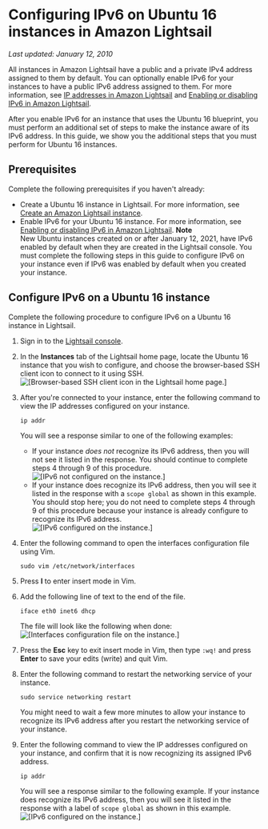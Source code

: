 # Configuring IPv6 on Ubuntu 16 instances in Amazon Lightsail<a name="amazon-lightsail-configure-ipv6-on-ubuntu-16"></a>

 *Last updated: January 12, 2010* 

All instances in Amazon Lightsail have a public and a private IPv4 address assigned to them by default\. You can optionally enable IPv6 for your instances to have a public IPv6 address assigned to them\. For more information, see [IP addresses in Amazon Lightsail](understanding-public-ip-and-private-ip-addresses-in-amazon-lightsail.md) and [Enabling or disabling IPv6 in Amazon Lightsail](amazon-lightsail-enable-disable-ipv6.md)\.

After you enable IPv6 for an instance that uses the Ubuntu 16 blueprint, you must perform an additional set of steps to make the instance aware of its IPv6 address\. In this guide, we show you the additional steps that you must perform for Ubuntu 16 instances\.

## Prerequisites<a name="ipv6-ubuntu-16-prerequisites"></a>

Complete the following prerequisites if you haven't already:
+ Create a Ubuntu 16 instance in Lightsail\. For more information, see [Create an Amazon Lightsail instance](how-to-create-amazon-lightsail-instance-virtual-private-server-vps.md)\.
+ Enable IPv6 for your Ubuntu 16 instance\. For more information, see [Enabling or disabling IPv6 in Amazon Lightsail](amazon-lightsail-enable-disable-ipv6.md)\.
**Note**  
New Ubuntu instances created on or after January 12, 2021, have IPv6 enabled by default when they are created in the Lightsail console\. You must complete the following steps in this guide to configure IPv6 on your instance even if IPv6 was enabled by default when you created your instance\.

## Configure IPv6 on a Ubuntu 16 instance<a name="configure-ipv6-ubuntu-16"></a>

Complete the following procedure to configure IPv6 on a Ubuntu 16 instance in Lightsail\.

1. Sign in to the [Lightsail console](https://lightsail.aws.amazon.com/)\.

1. In the **Instances** tab of the Lightsail home page, locate the Ubuntu 16 instance that you wish to configure, and choose the browser\-based SSH client icon to connect to it using SSH\.  
![\[Browser-based SSH client icon in the Lightsail home page.\]](https://d9yljz1nd5001.cloudfront.net/en_us/f1c62fa5316bf1df017e7afb5a0e0a21/images/lightsail-ubuntu-ssh-quick-connect.png)

1. After you're connected to your instance, enter the following command to view the IP addresses configured on your instance\.

   ```
   ip addr
   ```

   You will see a response similar to one of the following examples:
   + If your instance *does not* recognize its IPv6 address, then you will not see it listed in the response\. You should continue to complete steps 4 through 9 of this procedure\.  
![\[IPv6 not configured on the instance.\]](https://d9yljz1nd5001.cloudfront.net/en_us/f1c62fa5316bf1df017e7afb5a0e0a21/images/lightsail-ubuntu-ssh-ip-addr-ipv6-not-configured.png)
   + If your instance does recognize its IPv6 address, then you will see it listed in the response with a `scope global` as shown in this example\. You should stop here; you do not need to complete steps 4 through 9 of this procedure because your instance is already configure to recognize its IPv6 address\.  
![\[IPv6 configured on the instance.\]](https://d9yljz1nd5001.cloudfront.net/en_us/f1c62fa5316bf1df017e7afb5a0e0a21/images/lightsail-ubuntu-ssh-ip-addr-ipv6-configured.png)

1. Enter the following command to open the interfaces configuration file using Vim\.

   ```
   sudo vim /etc/network/interfaces
   ```

1. Press **I** to enter insert mode in Vim\.

1. Add the following line of text to the end of the file\.

   ```
   iface eth0 inet6 dhcp
   ```

   The file will look like the following when done:  
![\[Interfaces configuration file on the instance.\]](https://d9yljz1nd5001.cloudfront.net/en_us/f1c62fa5316bf1df017e7afb5a0e0a21/images/lightsail-ubuntu-ssh-interfaces-file.png)

1. Press the **Esc** key to exit insert mode in Vim, then type `:wq!` and press **Enter** to save your edits \(write\) and quit Vim\.

1. Enter the following command to restart the networking service of your instance\.

   ```
   sudo service networking restart
   ```

   You might need to wait a few more minutes to allow your instance to recognize its IPv6 address after you restart the networking service of your instance\.

1. Enter the following command to view the IP addresses configured on your instance, and confirm that it is now recognizing its assigned IPv6 address\.

   ```
   ip addr
   ```

   You will see a response similar to the following example\. If your instance does recognize its IPv6 address, then you will see it listed in the response with a label of `scope global` as shown in this example\.  
![\[IPv6 configured on the instance.\]](https://d9yljz1nd5001.cloudfront.net/en_us/f1c62fa5316bf1df017e7afb5a0e0a21/images/lightsail-ubuntu-ssh-ip-addr-ipv6-configured.png)